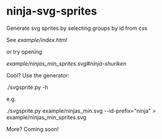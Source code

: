 ninja-svg-sprites
=================

Generate svg sprites by selecting groups by id from css


See *example/index.html*

or try opening 

*example/ninjas_min_sprites.svg#ninja-shuriken*

Cool? Use the generator:

./svgsprite.py -h

e.g. 

./svgsprite.py example/ninjas_min.svg --id-prefix="ninja" > example/ninjas_min_sprites.svg 


More? Coming soon!
